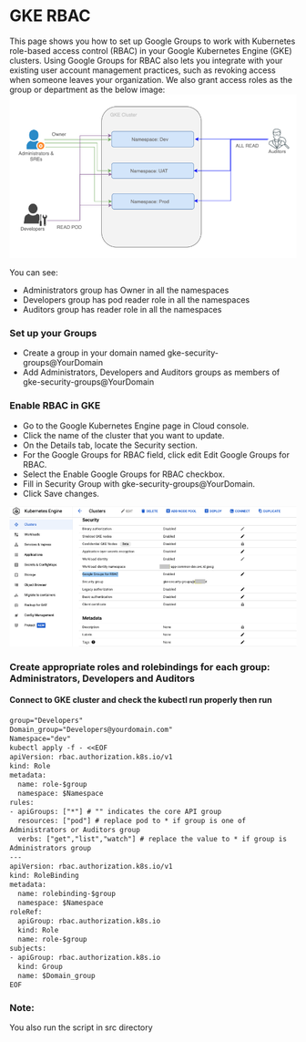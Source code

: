 # GKE RBAC

This page shows you how to set up Google Groups to work with Kubernetes role-based access control (RBAC) in your Google Kubernetes Engine (GKE) clusters. Using Google Groups for RBAC also lets you integrate with your existing user account management practices, such as revoking access when someone leaves your organization. We also grant access roles as the group or department as the below image:
![Alt text](https://github.com/anhbuicsa/gcp-terraform/blob/master/gke-rbac/images/RBAC.png?raw=true "Title")

You can see:
  - Administrators group has Owner in all the namespaces
  - Developers group has pod reader role in all the namespaces
  - Auditors group has reader role in all the namespaces


### Set up your Groups
  - Create a group in your domain named gke-security-groups@YourDomain
  - Add Administrators, Developers and Auditors groups as members of gke-security-groups@YourDomain
### Enable RBAC in GKE
  - Go to the Google Kubernetes Engine page in Cloud console.
  - Click the name of the cluster that you want to update.
  - On the Details tab, locate the Security section.
  - For the Google Groups for RBAC field, click edit Edit Google Groups for RBAC.
  - Select the Enable Google Groups for RBAC checkbox.
  - Fill in Security Group with gke-security-groups@YourDomain.
  - Click Save changes.

![Alt text](https://github.com/anhbuicsa/gcp-terraform/blob/master/gke-rbac/images/GKE-RBAC.png?raw=true "Title")

### Create appropriate roles and rolebindings for each group: Administrators, Developers and Auditors
#### Connect to GKE cluster and check the kubectl run properly then run
```
group="Developers"
Domain_group="Developers@yourdomain.com"
Namespace="dev"
kubectl apply -f - <<EOF
apiVersion: rbac.authorization.k8s.io/v1
kind: Role
metadata:
  name: role-$group
  namespace: $Namespace
rules:
- apiGroups: ["*"] # "" indicates the core API group
  resources: ["pod"] # replace pod to * if group is one of Administrators or Auditors group
  verbs: ["get","list","watch"] # replace the value to * if group is Administrators group
---
apiVersion: rbac.authorization.k8s.io/v1
kind: RoleBinding
metadata:
  name: rolebinding-$group
  namespace: $Namespace
roleRef:
  apiGroup: rbac.authorization.k8s.io
  kind: Role
  name: role-$group
subjects:
- apiGroup: rbac.authorization.k8s.io
  kind: Group
  name: $Domain_group
EOF
```
### Note:
You also run the script in src directory



